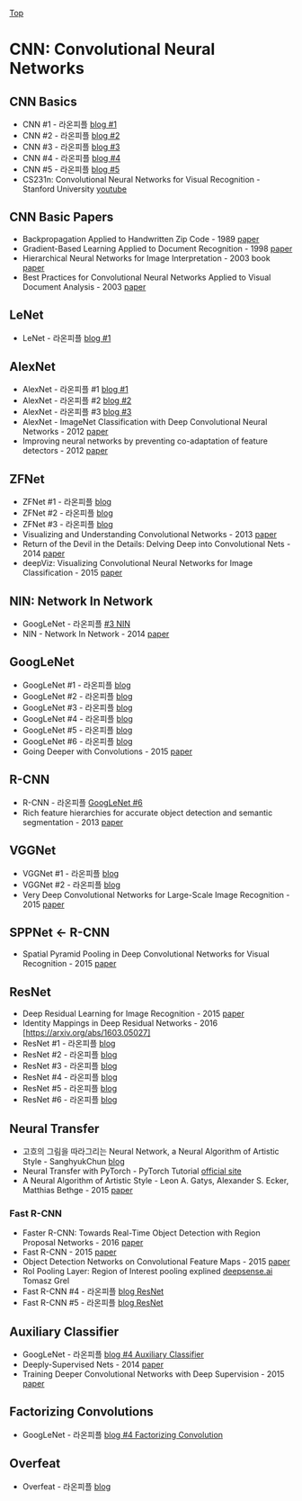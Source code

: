 [Top](index.md)

# CNN: Convolutional Neural Networks

## CNN Basics

* CNN #1 - 라온피플 [blog #1](https://laonple.blog.me/220811172205)
* CNN #2 - 라온피플 [blog #2](https://laonple.blog.me/220594258301)
* CNN #3 - 라온피플 [blog #3](https://laonple.blog.me/220608018546)
* CNN #4 - 라온피플 [blog #4](https://laonple.blog.me/220623406512)
* CNN #5 - 라온피플 [blog #5](https://laonple.blog.me/220624485850)
* CS231n: Convolutional Neural Networks for Visual Recognition - Stanford University [youtube](https://www.youtube.com/playlist?list=PL3FW7Lu3i5JvHM8ljYj-zLfQRF3EO8sYv)

## CNN Basic Papers

* Backpropagation Applied to Handwritten Zip Code - 1989 [paper](http://yann.lecun.com/exdb/publis/abs/lecun-89e.pdf)
* Gradient-Based Learning Applied to Document Recognition - 1998 [paper](http://yann.lecun.com/exdb/publis/abs/lecun-98.pdf)
* Hierarchical Neural Networks for Image Interpretation - 2003 book [paper](https://www.ais.uni-bonn.de/books/LNCS2766.pdf)
* Best Practices for Convolutional Neural Networks Applied to Visual Document Analysis - 2003 [paper](https://pdfs.semanticscholar.org/7b1c/c19dec9289c66e7ab45e80e8c42273509ab6.pdf)

## LeNet

* LeNet - 라온피플 [blog #1](https://laonple.blog.me/220648539191)

## AlexNet

* AlexNet - 라온피플 #1 [blog #1](https://laonple.blog.me/220654387455)
* AlexNet - 라온피플 #2 [blog #2](https://laonple.blog.me/220662317927)
* AlexNet - 라온피플 #3 [blog #3](https://laonple.blog.me/220667260878)
* AlexNet - ImageNet Classification with Deep Convolutional Neural Networks - 2012 [paper](https://papers.nips.cc/paper/4824-imagenet-classification-with-deep-convolutional-neural-networks.pdf) 
* Improving neural networks by preventing co-adaptation of feature detectors - 2012 [paper](https://arxiv.org/abs/1207.0580)

## ZFNet

* ZFNet #1 - 라온피플 [blog](https://laonple.blog.me/220673615573)
* ZFNet #2 - 라온피플 [blog](https://arxiv.org/abs/1405.3531)
* ZFNet #3 - 라온피플 [blog](https://laonple.blog.me/220680023908)
* Visualizing and Understanding Convolutional Networks - 2013 [paper](https://arxiv.org/abs/1311.2901)
* Return of the Devil in the Details: Delving Deep into Convolutional Nets - 2014 [paper](https://arxiv.org/abs/1405.3531)
* deepViz: Visualizing Convolutional Neural Networks for Image Classification - 2015 [paper](http://vis.berkeley.edu/courses/cs294-10-fa13/wiki/images/f/fd/DeepVizPaper.pdf)

## NIN: Network In Network

* GoogLeNet - 라온피플 [#3 NIN](https://laonple.blog.me/220704822964)
* NIN - Network In Network - 2014 [paper](https://arxiv.org/abs/1312.4400)

## GoogLeNet

* GoogLeNet #1 - 라온피플 [blog](https://laonple.blog.me/220686328027)
* GoogLeNet #2 - 라온피플 [blog](https://laonple.blog.me/220692793375)
* GoogLeNet #3 - 라온피플 [blog](https://laonple.blog.me/220704822964)
* GoogLeNet #4 - 라온피플 [blog](https://laonple.blog.me/220710707354)
* GoogLeNet #5 - 라온피플 [blog](https://laonple.blog.me/220716782369)
* GoogLeNet #6 - 라온피플 [blog](https://laonple.blog.me/220731472214)
* Going Deeper with Convolutions - 2015 [paper](https://www.cs.unc.edu/~wliu/papers/GoogLeNet.pdf)

## R-CNN

* R-CNN - 라온피플 [GoogLeNet #6](https://laonple.blog.me/220731472214)
* Rich feature hierarchies for accurate object detection and semantic segmentation - 2013 [paper](https://arxiv.org/abs/1311.2524)

## VGGNet

* VGGNet #1 - 라온피플 [blog](https://laonple.blog.me/220738560542)
* VGGNet #2 - 라온피플 [blog](https://laonple.blog.me/220749876381)
* Very Deep Convolutional Networks for Large-Scale Image Recognition - 2015 [paper](https://arxiv.org/abs/1409.1556)

## SPPNet <- R-CNN

* Spatial Pyramid Pooling in Deep Convolutional Networks for Visual Recognition - 2015 [paper](https://arxiv.org/abs/1406.4729)

## ResNet

* Deep Residual Learning for Image Recognition - 2015 [paper](https://arxiv.org/abs/1512.03385)
* Identity Mappings in Deep Residual Networks - 2016 [https://arxiv.org/abs/1603.05027]
* ResNet #1 - 라온피플 [blog](https://laonple.blog.me/220761052425)
* ResNet #2 - 라온피플 [blog](https://laonple.blog.me/220764986252)
* ResNet #3 - 라온피플 [blog](https://laonple.blog.me/220770760226)
* ResNet #4 - 라온피플 [blog](https://laonple.blog.me/220788549910)
* ResNet #5 - 라온피플 [blog](https://laonple.blog.me/220793640991)
* ResNet #6 - 라온피플 [blog](https://laonple.blog.me/220800190798)

## Neural Transfer

* 고흐의 그림을 따라그리는 Neural Network, a Neural Algorithm of Artistic Style - SanghyukChun [blog](http://sanghyukchun.github.io/92/)
* Neural Transfer with PyTorch - PyTorch Tutorial [official site](http://pytorch.org/tutorials/advanced/neural_style_tutorial.html)
* A Neural Algorithm of Artistic Style - Leon A. Gatys, Alexander S. Ecker, Matthias Bethge - 2015 [paper](https://arxiv.org/abs/1508.06576)

### Fast R-CNN

* Faster R-CNN: Towards Real-Time Object Detection with Region Proposal Networks - 2016 [paper](https://arxiv.org/abs/1506.01497)
* Fast R-CNN - 2015 [paper](https://arxiv.org/abs/1504.08083)
* Object Detection Networks on Convolutional Feature Maps - 2015 [paper](https://arxiv.org/abs/1504.06066)
* RoI Pooling Layer: Region of Interest pooling explined [deepsense.ai](https://blog.deepsense.ai/region-of-interest-pooling-explained/) Tomasz Grel
* Fast R-CNN #4 - 라온피플 [blog ResNet](https://laonple.blog.me/220776743537)
* Fast R-CNN #5 - 라온피플 [blog ResNet](https://laonple.blog.me/220782324594)

## Auxiliary Classifier

* GoogLeNet - 라온피플 [blog #4 Auxiliary Classifier](https://laonple.blog.me/220710707354)
* Deeply-Supervised Nets - 2014 [paper](https://arxiv.org/abs/1409.5185)
* Training Deeper Convolutional Networks with Deep Supervision - 2015 [paper](https://arxiv.org/abs/1505.02496)

## Factorizing Convolutions

* GoogLeNet - 라온피플 [blog #4 Factorizing Convolution](https://laonple.blog.me/220710707354)

## Overfeat

* Overfeat - 라온피플 [blog](https://laonple.blog.me/220752877630)
